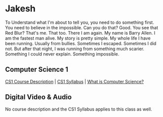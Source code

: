 # Jakesh
To Understand what I'm about to tell you, you need to do something first. You need to believe in the impossible. Can you do that? Good. You see that Red Blur? That's me. That too. There I am again. My name is Barry Allen. I am the fastest man alive. My story is pretty simple. My whole life I have been running. Usually from bullies. Sometimes I escaped. Sometimes I did not. But after that night, I was running from something much scarier. Something I could never explain. Something impossible.
## Computer Science 1
[CS1 Course Description](https://perezjac001.github.io/Jakesh/description) | 
[CS1 Syllabus](https://perezjac001.github.io/Jakesh/syllabus) | 
[What is Computer Science?](https://perezjac001.github.io/Jakesh/whatiscompsci)
## Digital Video & Audio
No course description and the CS1 Syllabus applies to this class as well.
